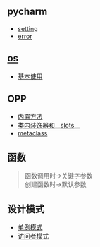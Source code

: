 ## pycharm
+ [setting](./doc/pycharm_setting.md)  
+ [error](./doc/pycharm_error.md)

## [os](./core/my_02_os)

+ [基本使用](./core/my_02_os/00_basic.py)

## OPP
+ [内置方法](./core/my_03_OOP/00_magic.py)
+ [类内装饰器和__slots__](./core/my_03_OOP/01_class_decorator.py)
+ [metaclass](./core/my_03_OOP/02_metaclass.py)

## 函数
> 函数调用时->关键字参数  
> 创建函数时->默认参数

## 设计模式
+ [单例模式]()
+ [访问者模式]()